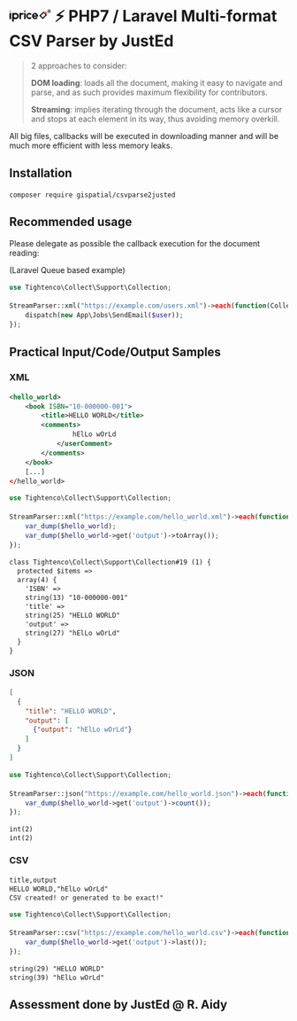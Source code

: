 # <img src="https://github.com/gispatial/iprice_CSVParserFormatter/blob/master/src/logo-iprice.png" width="15%"> ⚡ PHP7 / Laravel Multi-format CSV Parser by JustEd

> 2 approaches to consider:
>
> **DOM loading**: loads all the document, making it easy to navigate and parse, and as such provides maximum flexibility for contributors.
>
> **Streaming**: implies iterating through the document, acts like a cursor and stops at each element in its way, thus avoiding memory overkill.
>

All big files, callbacks will be executed in downloading manner and will be much more efficient with less memory leaks.

## Installation
```
composer require gispatial/csvparse2justed
```

## Recommended usage
Please delegate as possible the callback execution for the document reading:

(Laravel Queue based example)
```php
use Tightenco\Collect\Support\Collection;

StreamParser::xml("https://example.com/users.xml")->each(function(Collection $user){
    dispatch(new App\Jobs\SendEmail($user));
});
```

## Practical Input/Code/Output Samples

### XML
```xml
<hello_world>
    <book ISBN="10-000000-001">
        <title>HELLO WORLD</title>
        <comments>
                hElLo wOrLd
            </userComment>
        </comments>
    </book>
    [...]
</hello_world>
```
```php
use Tightenco\Collect\Support\Collection;

StreamParser::xml("https://example.com/hello_world.xml")->each(function(Collection $hello_world){
    var_dump($hello_world);
    var_dump($hello_world->get('output')->toArray());
});
```
```
class Tightenco\Collect\Support\Collection#19 (1) {
  protected $items =>
  array(4) {
    'ISBN' =>
    string(13) "10-000000-001"
    'title' =>
    string(25) "HELLO WORLD"
    'output' =>
    string(27) "hElLo wOrLd"
  }
}
```

### JSON
```json
[
  {
    "title": "HELLO WORLD",
    "output": [
      {"output": "hElLo wOrLd"}
    ]
  }
]
```
```php
use Tightenco\Collect\Support\Collection;

StreamParser::json("https://example.com/hello_world.json")->each(function(Collection $hello_world){
    var_dump($hello_world->get('output')->count());
});
```
```
int(2)
int(2)
```
### CSV
```csv
title,output
HELLO WORLD,"hElLo wOrLd"
CSV created! or generated to be exact!"
```
```php
use Tightenco\Collect\Support\Collection;

StreamParser::csv("https://example.com/hello_world.csv")->each(function(Collection $hello_world){
    var_dump($hello_world->get('output')->last());
});
```
```
string(29) "HELLO WORLD"
string(39) "hElLo wOrLd"
```

## Assessment done by JustEd @ R. Aidy
